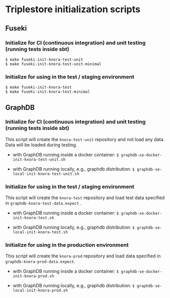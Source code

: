 # Triplestore initialization scripts

## Fuseki

### Initialize for CI (continuous integration) and unit testing (running tests inside sbt)

```
$ make fuseki-init-knora-test-unit
$ make fuseki-init-knora-test-unit-minimal
```

### Initialize for using in the test / staging environment

```
$ make fuseki-init-knora-test
$ make fuseki-init-knora-test-minimal
```

## GraphDB

### Initialize for CI (continuous integration) and unit testing (running tests inside sbt)

This script will create the ``knora-test-unit`` repository and not load any data. Data will be loaded during testing.

- with GraphDB running inside a docker container:
  ```$ graphdb-se-docker-init-knora-test-unit.sh```

- with GraphDB running locally, e.g., graphdb distribution:
  ```$ graphdb-se-local-init-knora-test-unit.sh ```

### Initialize for using in the test / staging environment

This script will create the ``knora-test`` repository and load test data specified in ``graphdb-knora-test-data.expect``
.

- with GraphDB running inside a docker container:
  ```$ graphdb-se-docker-init-knora-test.sh```

- with GraphDB running locally, e.g., graphdb distribution:
  ```$ graphdb-se-local-init-knora-test.sh ```

### Initialize for using in the production environment

This script will create the ``knora-prod`` repository and load data specified in ``graphdb-knora-prod-data.expect``.

- with GraphDB running inside a docker container:
  ```$ graphdb-se-docker-init-knora-prod.sh```

- with GraphDB running locally, e.g., graphdb distribution:
  ```$ graphdb-se-local-init-knora-prod.sh ```
